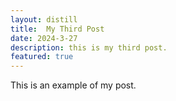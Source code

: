 ```yaml
---
layout: distill
title:  My Third Post
date: 2024-3-27
description: this is my third post.
featured: true
---
```


This is an example of my post.
